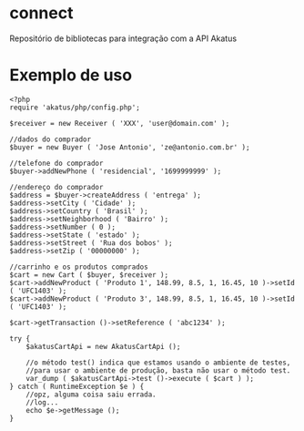 connect
=======

Repositório de bibliotecas para integração com a API Akatus

Exemplo de uso
=====================

	<?php
	require 'akatus/php/config.php';

	$receiver = new Receiver ( 'XXX', 'user@domain.com' );

	//dados do comprador
	$buyer = new Buyer ( 'Jose Antonio', 'ze@antonio.com.br' );

	//telefone do comprador
	$buyer->addNewPhone ( 'residencial', '1699999999' );

	//endereço do comprador
	$address = $buyer->createAddress ( 'entrega' );
	$address->setCity ( 'Cidade' );
	$address->setCountry ( 'Brasil' );
	$address->setNeighborhood ( 'Bairro' );
	$address->setNumber ( 0 );
	$address->setState ( 'estado' );
	$address->setStreet ( 'Rua dos bobos' );
	$address->setZip ( '00000000' );

	//carrinho e os produtos comprados
	$cart = new Cart ( $buyer, $receiver );
	$cart->addNewProduct ( 'Produto 1', 148.99, 8.5, 1, 16.45, 10 )->setId ( 'UFC1403' );
	$cart->addNewProduct ( 'Produto 3', 148.99, 8.5, 1, 16.45, 10 )->setId ( 'UFC1403' );

	$cart->getTransaction ()->setReference ( 'abc1234' );

	try {
		$akatusCartApi = new AkatusCartApi ();
	
		//o método test() indica que estamos usando o ambiente de testes,
		//para usar o ambiente de produção, basta não usar o método test.
		var_dump ( $akatusCartApi->test ()->execute ( $cart ) );
	} catch ( RuntimeException $e ) {
		//opz, alguma coisa saiu errada.
		//log...
		echo $e->getMessage ();
	}

